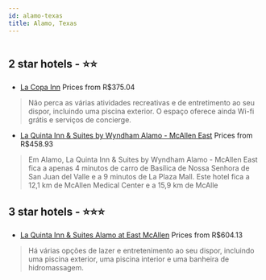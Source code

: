 ```yaml
---
id: alamo-texas
title: Alamo, Texas
---
```


<center><img src="https://i.travelapi.com/hotels/2000000/1390000/1380100/1380061/d954ba0d_z.jpg" alt="" /></center>


##  2 star hotels - ⭐️⭐️

-    [La Copa Inn](https://www.hurb.com/br/aud/https://www.hurb.com/br/hotels/alamo/la-copa-inn-HT-JAEW?cmp=18055) Prices from R$375.04
   > Não perca as várias atividades recreativas e de entretimento ao seu dispor, incluindo uma piscina exterior. O espaço oferece ainda Wi-fi grátis e serviços de concierge.
-    [La Quinta Inn & Suites by Wyndham Alamo - McAllen East](https://www.hurb.com/br/aud/https://www.hurb.com/br/hotels/alamo/la-quinta-inn-suites-by-wyndham-alamo-mcallen-east-HT-29QZ?cmp=18055) Prices from R$458.93
   > Em Alamo, La Quinta Inn & Suites by Wyndham Alamo - McAllen East fica a apenas 4 minutos de carro de Basílica de Nossa Senhora de San Juan del Valle e a 9 minutos de La Plaza Mall.  Este hotel fica a 12,1 km de McAllen Medical Center e a 15,9 km de McAlle

##  3 star hotels - ⭐️⭐️⭐️

-    [La Quinta Inn & Suites Alamo at East McAllen](https://www.hurb.com/br/aud/https://www.hurb.com/br/hotels/alamo/la-quinta-inn-suites-alamo-at-east-mcallen-HT-SBLO?cmp=18055) Prices from R$604.13
   > Há várias opções de lazer e entretenimento ao seu dispor, incluindo uma piscina exterior, uma piscina interior e uma banheira de hidromassagem.
